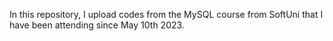 In this repository, I upload codes from the MySQL course from SoftUni that I have been attending since May 10th 2023.
